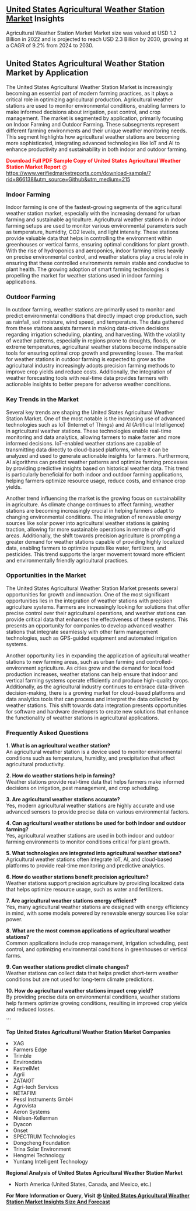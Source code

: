 <h2><a href="https://www.verifiedmarketreports.com/download-sample/?rid=866138&amp;utm_source=Github&amp;utm_medium=215" target="_blank">United States Agricultural Weather Station Market</a> Insights</h2><p>Agricultural Weather Station Market Market size was valued at USD 1.2 Billion in 2022 and is projected to reach USD 2.3 Billion by 2030, growing at a CAGR of 9.2% from 2024 to 2030.</p><p><h2>United States Agricultural Weather Station Market by Application</h2><p>The United States Agricultural Weather Station Market is increasingly becoming an essential part of modern farming practices, as it plays a critical role in optimizing agricultural production. Agricultural weather stations are used to monitor environmental conditions, enabling farmers to make informed decisions about irrigation, pest control, and crop management. The market is segmented by application, primarily focusing on Indoor Farming and Outdoor Farming. These subsegments represent different farming environments and their unique weather monitoring needs. This segment highlights how agricultural weather stations are becoming more sophisticated, integrating advanced technologies like IoT and AI to enhance productivity and sustainability in both indoor and outdoor farming.</p><p><p><span class=""><span style="color: #ff0000;"><strong>Download Full PDF Sample Copy of United States Agricultural Weather Station Market Report</strong> @ </span><a href="https://www.verifiedmarketreports.com/download-sample/?rid=866138&amp;utm_source=Github&amp;utm_medium=215" target="_blank">https://www.verifiedmarketreports.com/download-sample/?rid=866138&amp;utm_source=Github&amp;utm_medium=215</a></span></p></p><h3>Indoor Farming</h3><p>Indoor farming is one of the fastest-growing segments of the agricultural weather station market, especially with the increasing demand for urban farming and sustainable agriculture. Agricultural weather stations in indoor farming setups are used to monitor various environmental parameters such as temperature, humidity, CO2 levels, and light intensity. These stations provide valuable data that helps in controlling the environment within greenhouses or vertical farms, ensuring optimal conditions for plant growth. With the rise of hydroponics and aeroponics, indoor farming relies heavily on precise environmental control, and weather stations play a crucial role in ensuring that these controlled environments remain stable and conducive to plant health. The growing adoption of smart farming technologies is propelling the market for weather stations used in indoor farming applications.</p><h3>Outdoor Farming</h3><p>In outdoor farming, weather stations are primarily used to monitor and predict environmental conditions that directly impact crop production, such as rainfall, soil moisture, wind speed, and temperature. The data gathered from these stations assists farmers in making data-driven decisions regarding irrigation scheduling, planting, and harvesting. With the volatility of weather patterns, especially in regions prone to droughts, floods, or extreme temperatures, agricultural weather stations become indispensable tools for ensuring optimal crop growth and preventing losses. The market for weather stations in outdoor farming is expected to grow as the agricultural industry increasingly adopts precision farming methods to improve crop yields and reduce costs. Additionally, the integration of weather forecasting tools with real-time data provides farmers with actionable insights to better prepare for adverse weather conditions.</p><h3>Key Trends in the Market</h3><p>Several key trends are shaping the United States Agricultural Weather Station Market. One of the most notable is the increasing use of advanced technologies such as IoT (Internet of Things) and AI (Artificial Intelligence) in agricultural weather stations. These technologies enable real-time monitoring and data analytics, allowing farmers to make faster and more informed decisions. IoT-enabled weather stations are capable of transmitting data directly to cloud-based platforms, where it can be analyzed and used to generate actionable insights for farmers. Furthermore, AI algorithms can predict weather patterns and optimize farming processes by providing predictive insights based on historical weather data. This trend is particularly beneficial for both indoor and outdoor farming applications, helping farmers optimize resource usage, reduce costs, and enhance crop yields.</p><p>Another trend influencing the market is the growing focus on sustainability in agriculture. As climate change continues to affect farming, weather stations are becoming increasingly crucial in helping farmers adapt to changing environmental conditions. The integration of renewable energy sources like solar power into agricultural weather stations is gaining traction, allowing for more sustainable operations in remote or off-grid areas. Additionally, the shift towards precision agriculture is prompting a greater demand for weather stations capable of providing highly localized data, enabling farmers to optimize inputs like water, fertilizers, and pesticides. This trend supports the larger movement toward more efficient and environmentally friendly agricultural practices.</p><h3>Opportunities in the Market</h3><p>The United States Agricultural Weather Station Market presents several opportunities for growth and innovation. One of the most significant opportunities lies in the integration of weather stations with precision agriculture systems. Farmers are increasingly looking for solutions that offer precise control over their agricultural operations, and weather stations can provide critical data that enhances the effectiveness of these systems. This presents an opportunity for companies to develop advanced weather stations that integrate seamlessly with other farm management technologies, such as GPS-guided equipment and automated irrigation systems.</p><p>Another opportunity lies in expanding the application of agricultural weather stations to new farming areas, such as urban farming and controlled-environment agriculture. As cities grow and the demand for local food production increases, weather stations can help ensure that indoor and vertical farming systems operate efficiently and produce high-quality crops. Additionally, as the agricultural industry continues to embrace data-driven decision-making, there is a growing market for cloud-based platforms and data analytics tools that can process and interpret the data collected by weather stations. This shift towards data integration presents opportunities for software and hardware developers to create new solutions that enhance the functionality of weather stations in agricultural applications.</p><h3>Frequently Asked Questions</h3><p><strong>1. What is an agricultural weather station?</strong><br>An agricultural weather station is a device used to monitor environmental conditions such as temperature, humidity, and precipitation that affect agricultural productivity.</p><p><strong>2. How do weather stations help in farming?</strong><br>Weather stations provide real-time data that helps farmers make informed decisions on irrigation, pest management, and crop scheduling.</p><p><strong>3. Are agricultural weather stations accurate?</strong><br>Yes, modern agricultural weather stations are highly accurate and use advanced sensors to provide precise data on various environmental factors.</p><p><strong>4. Can agricultural weather stations be used for both indoor and outdoor farming?</strong><br>Yes, agricultural weather stations are used in both indoor and outdoor farming environments to monitor conditions critical for plant growth.</p><p><strong>5. What technologies are integrated into agricultural weather stations?</strong><br>Agricultural weather stations often integrate IoT, AI, and cloud-based platforms to provide real-time monitoring and predictive analytics.</p><p><strong>6. How do weather stations benefit precision agriculture?</strong><br>Weather stations support precision agriculture by providing localized data that helps optimize resource usage, such as water and fertilizers.</p><p><strong>7. Are agricultural weather stations energy efficient?</strong><br>Yes, many agricultural weather stations are designed with energy efficiency in mind, with some models powered by renewable energy sources like solar power.</p><p><strong>8. What are the most common applications of agricultural weather stations?</strong><br>Common applications include crop management, irrigation scheduling, pest control, and optimizing environmental conditions in greenhouses or vertical farms.</p><p><strong>9. Can weather stations predict climate changes?</strong><br>Weather stations can collect data that helps predict short-term weather conditions but are not used for long-term climate predictions.</p><p><strong>10. How do agricultural weather stations impact crop yield?</strong><br>By providing precise data on environmental conditions, weather stations help farmers optimize growing conditions, resulting in improved crop yields and reduced losses.</p>```</p><p><strong>Top United States Agricultural Weather Station Market Companies</strong></p><div data-test-id=""><p><li>XAG</li><li> Farmers Edge</li><li> Trimble</li><li> Environdata</li><li> KestrelMet</li><li> Agrii</li><li> ZATAIOT</li><li> Agri-tech Services</li><li> NETAFIM</li><li> Pessl Instruments GmbH</li><li> Agrovista</li><li> Aeron Systems</li><li> Nielsen-Kellerman</li><li> Dyacon</li><li> Onset</li><li> SPECTRUM Technologies</li><li> Dongcheng Foundation</li><li> Trina Solar Environment</li><li> Hengmei Technology</li><li> Yuntang Intelligent Technology</li></p><div><strong>Regional Analysis of&nbsp;United States Agricultural Weather Station Market</strong></div><ul><li dir="ltr"><p dir="ltr">North America&nbsp;(United States, Canada, and Mexico, etc.)</p></li></ul><p><strong>For More Information or Query, Visit @&nbsp;</strong><strong><a href="https://www.verifiedmarketreports.com/product/agricultural-weather-station-market/?utm_source=Github&amp;utm_medium=215" target="_blank">United States Agricultural Weather Station Market Insights Size And Forecast</a></strong></p></div>
